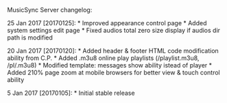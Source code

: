 MusicSync Server changelog:

25 Jan 2017 [20170125]:
	* Improved appearance control page
	* Added system settings edit page
	* Fixed audios total zero size display if audios dir path is modified

20 Jan 2017 [20170120]:
	* Added header & footer HTML code modification ability from C.P.
	* Added .m3u8 online play playlists (/playlist.m3u8, /pl/<album>.m3u8)
	* Modified template: messages show ability istead of player
	* Added 210% page zoom at mobile browsers for better view & touch control ability

5 Jan 2017 [20170105]:
	* Initial stable release
